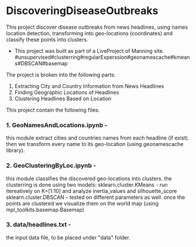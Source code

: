 # DiscoveringDiseaseOutbreaks
This project discover disease outbreaks from news headlines, using names location detection, transforming into geo-locations (coordinates) and classify these points into clusters.  
* This project was built as part of a LiveProject of Manning site.
#unsupervised#clusterring#regularExperssion#geonamescache#kmeans#DBSCAN#basemap

The project is broken into the following parts:
1. Extracting City and Country Information from News Headlines
2. Finding Geographic Locations of Headlines
3. Clustering Headlines Based on Location

This project contain the following files:
### 1. GeoNamesAndLocations.ipynb - 
this module extract cities and countries names from each headline (if exist). 
then we transform every name to its geo-location (using geonamescache library). 
### 2. GeoClusteringByLoc.ipynb - 
this module classifies the discovered geo-locations into clusters.
the clusterring is done using two models:
sklearn.cluster.KMeans - run itereatively on K=[1:10] and analyze inertia_values and silhouette_score
sklearn.cluster.DBSCAN - tested on different parameters as well.
once the points are clustered we visualize them on the world map (using mpl_toolkits.basemap.Basemap)
### 3. data/headlines.txt - 
the input data file, to be placed under "data" folder.
